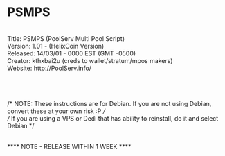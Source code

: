 PSMPS
=====
<br />
Title: 		PSMPS (PoolServ Multi Pool Script)<br />
Version:	1.01 - (HelixCoin Version)<br />
Released:	14/03/01 - 0000 EST (GMT -0500)<br />
Creator:	kthxbai2u (creds to wallet/stratum/mpos makers)<br />
Website:	http://PoolServ.info/<br /><br /><br /><br />



/* NOTE: These instructions are for Debian. If you are not using Debian, convert these at your own risk :P */<br />
/*            If you are using a VPS or Dedi that has ability to reinstall, do it and select Debian        */<br /><br />

**** NOTE - RELEASE WITHIN 1 WEEK ****<br /><br />
